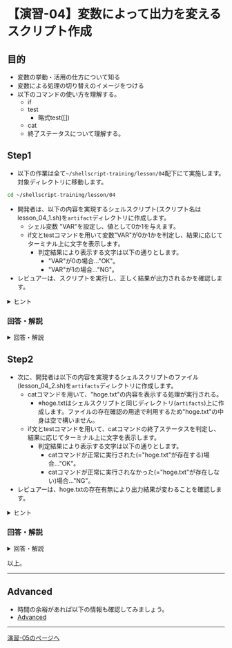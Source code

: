 # 【演習-04】変数によって出力を変えるスクリプト作成

## 目的

- 変数の挙動・活用の仕方について知る
- 変数による処理の切り替えのイメージをつける
- 以下のコマンドの使い方を理解する。
    - if
    - test
        - 略式test([])
    - cat
  - 終了ステータスについて理解する。

## Step1

- 以下の作業は全て`~/shellscript-training/lesson/04`配下にて実施します。対象ディレクトリに移動します。

```bash
cd ~/shellscript-training/lesson/04
```

- 開発者は、以下の内容を実現するシェルスクリプト(スクリプト名はlesson_04_1.sh)を`artifact`ディレクトリに作成します。
  - シェル変数 "VAR"を設定し、値として0か1を与えます。 
  - if文とtestコマンドを用いて変数"VAR"が0か1かを判定し、結果に応じてターミナル上に文字を表示します。
    - 判定結果により表示する文字は以下の通りとします。
      - "VAR"が0の場合…"OK"。
      - "VAR"が1の場合…"NG"。
- レビュアーは、スクリプトを実行し、正しく結果が出力されるかを確認します。

<details>
<summary>ヒント</summary>
<div>

- シェル変数の指定は以下のように記載します。

```
VAR=0
```

- testコマンドの条件指定には`数値1 -eq 数値2`が活用できます。

</div></details>


### 回答・解説

<details>
<summary>回答・解説</summary>
<div>

- 以下の内容でlesson_04_1.shを作成します。

```bash
#!/bin/bash
VAR=0

if [ $VAR -eq 0 ]; then
  echo "OK"
else
  echo "NG"
fi
```

- `VAR=0` …シェル変数VARに値0を代入します。
- `if 条件式 ;then else fi` …条件分岐。ifの後の条件式が真の場合thenの後に記載された処理が、偽の場合elseの後に記載された処理が実行されます。
- `[ $VAR -eq 0 ]`…条件指定で、$VARの内容が0とイコールであれば真となります。

- 実行は以下ように行います。

```bash
bash ./artifacts/lesson_04_1.sh
```

- 以下の内容がターミナル上に表示されていることを確認。  

```
OK
```

- `./artifacts/lesson_04_1.sh`内の`VAR=0`を`VAR=1`に書き換えます。 
- 書き換え後、スクリプトを実行し、NGがターミナル上に表示されていることを確認します。

</div>
</details>

## Step2

- 次に、開発者は以下の内容を実現するシェルスクリプトのファイル(lesson_04_2.sh)を`artifacts`ディレクトリに作成します。
  - catコマンドを用いて、"hoge.txt"の内容を表示する処理が実行される。
    - ※hoge.txtはシェルスクリプトと同じディレクトリ(`artifacts`)上に作成します。ファイルの存在確認の用途で利用するため"hoge.txt"の中身は空で構いません。
  - if文とtestコマンドを用いて、catコマンドの終了ステータスを判定し、結果に応じてターミナル上に文字を表示します。
    - 判定結果により表示する文字は以下の通りとします。
      - catコマンドが正常に実行された(="hoge.txt"が存在する)場合…"OK"。
      - catコマンドが正常に実行されなかった(="hoge.txt"が存在しない)場合…"NG"。
- レビュアーは、hoge.txtの存在有無により出力結果が変わることを確認します。

<details>
<summary>ヒント</summary>
<div>

- catコマンドの終了ステータスを取得するためには特殊変数`$?`を使用できます。
- 特殊変数`$?`の値が0、つまり成功かそれ以外を判定するために`数値1 - eq 数値2`を使用できます。

</div>
</details>

### 回答・解説

<details>
<summary>回答・解説</summary>
<div>

- 以下のようなスクリプトを作成します。(lesson_04_2.sh)

```　sh
#!/bin/bash
cat hoge.txt

if [ $? -eq 0 ]; then
  echo "OK"
else
  echo "NG"
fi
```

- `[ $? -eq 0 ]`…条件指定。`$?`は特殊変数で、直前のコマンドが成功している場合は値が0となります。その他の値の場合は失敗を示します。
- 空ファイルを作成するtouchコマンドを実行して、hoge.txtを作成します。(エディタから直接からファイルを作成しても良い)

```
touch ./artifacts/hoge.txt
```

- bashコマンドで`lesson_04_2.sh`を実行します。  

```
bash lesson_04_2.sh
```

- 以下の内容がターミナル上に表示されていることを確認します。  

```
OK
```

- ファイルを削除するrmコマンドを実行して、hoge.txtを削除します。

```bash
rm hoge.txt
```

- bashコマンドでlesson_04_2.shを再度実行します。  

```
bash lesson_04_2.sh
```

- 以下の内容がターミナル上に表示されていることを確認します。  

```
cat: hoge.txt: No such file or directory
NG
```

</div>
</details>

以上。

---

## Advanced

- 時間の余裕があれば以下の情報も確認してみましょう。
- [Advanced](./advanced.md)

---

[演習-05のページへ](../05/basic.md)

